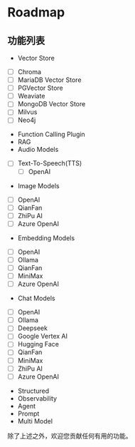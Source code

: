 # Roadmap

## 功能列表

- Vector Store
- [ ] Chroma
- [ ] MariaDB Vector Store
- [ ] PGVector Store
- [ ] Weaviate
- [ ] MongoDB Vector Store
- [ ] Milvus
- [ ] Neo4j
- Function Calling Plugin
- RAG
- Audio Models
- [ ] Text-To-Speech(TTS)
  - [ ] OpenAI
- Image Models
- [ ] OpenAI
- [ ] QianFan
- [ ] ZhiPu AI
- [ ] Azure OpenAI
- Embedding Models
- [ ] OpenAI
- [ ] Ollama
- [ ] QianFan
- [ ] MiniMax
- [ ] Azure OpenAI
- Chat Models
- [ ] OpenAI
- [ ] Ollama
- [ ] Deepseek
- [ ] Google Vertex AI
- [ ] Hugging Face
- [ ] QianFan
- [ ] MiniMax
- [ ] ZhiPu AI
- [ ] Azure OpenAI
- Structured
- Observability
- Agent
- Prompt
- Multi Model

除了上述之外，欢迎您贡献任何有用的功能。
